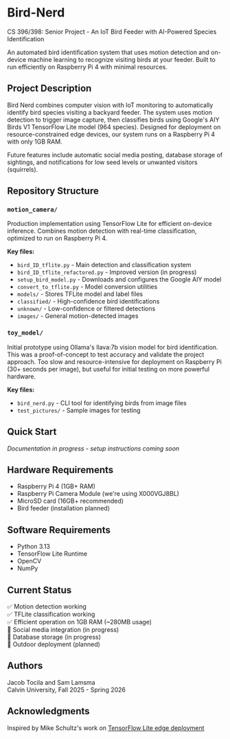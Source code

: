 # Bird-Nerd
CS 396/398: Senior Project - An IoT Bird Feeder with AI-Powered Species Identification

An automated bird identification system that uses motion detection and on-device machine learning to recognize visiting birds at your feeder. Built to run efficiently on Raspberry Pi 4 with minimal resources.

## Project Description

Bird Nerd combines computer vision with IoT monitoring to automatically identify bird species visiting a backyard feeder. The system uses motion detection to trigger image capture, then classifies birds using Google's AIY Birds V1 TensorFlow Lite model (964 species). Designed for deployment on resource-constrained edge devices, our system runs on a Raspberry Pi 4 with only 1GB RAM.

Future features include automatic social media posting, database storage of sightings, and notifications for low seed levels or unwanted visitors (squirrels).

## Repository Structure

### `motion_camera/`
Production implementation using TensorFlow Lite for efficient on-device inference. Combines motion detection with real-time classification, optimized to run on Raspberry Pi 4.

**Key files:**
- `bird_ID_tflite.py` - Main detection and classification system
- `bird_ID_tflite_refactored.py` - Improved version (in progress)
- `setup_bird_model.py` - Downloads and configures the Google AIY model
- `convert_to_tflite.py` - Model conversion utilities
- `models/` - Stores TFLite model and label files
- `classified/` - High-confidence bird identifications
- `unknown/` - Low-confidence or filtered detections
- `images/` - General motion-detected images

### `toy_model/`
Initial prototype using Ollama's llava:7b vision model for bird identification. This was a proof-of-concept to test accuracy and validate the project approach. Too slow and resource-intensive for deployment on Raspberry Pi (30+ seconds per image), but useful for initial testing on more powerful hardware.

**Key files:**
- `bird_nerd.py` - CLI tool for identifying birds from image files
- `test_pictures/` - Sample images for testing

## Quick Start

*Documentation in progress - setup instructions coming soon*

## Hardware Requirements
- Raspberry Pi 4 (1GB+ RAM)
- Raspberry Pi Camera Module (we're using X000VGJ8BL)
- MicroSD card (16GB+ recommended)
- Bird feeder (installation planned)

## Software Requirements
- Python 3.13
- TensorFlow Lite Runtime
- OpenCV
- NumPy

## Current Status
✅ Motion detection working  
✅ TFLite classification working  
✅ Efficient operation on 1GB RAM (~280MB usage)  
🚧 Social media integration (in progress)  
🚧 Database storage (in progress)  
🚧 Outdoor deployment (planned)

## Authors
Jacob Tocila and Sam Lamsma  
Calvin University, Fall 2025 - Spring 2026

## Acknowledgments
Inspired by Mike Schultz's work on [TensorFlow Lite edge deployment](https://mikesml.com/2021/05/16/image-recognition-on-the-edge-tflite-on-raspberry-pi/)
